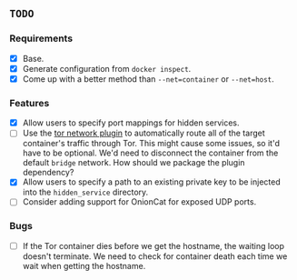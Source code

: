 ## `TODO` ##

### Requirements ###

* [x] Base.
* [x] Generate configuration from `docker inspect`.
* [x] Come up with a better method than `--net=container` or `--net=host`.

### Features ###

* [x] Allow users to specify port mappings for hidden services.
* [ ] Use the [tor network plugin][tor-network] to automatically route all of the
      target container's traffic through Tor. This might cause some issues, so it'd
      have to be optional. We'd need to disconnect the container from the default
      `bridge` network. How should we package the plugin dependency?
* [x] Allow users to specify a path to an existing private key to be injected
      into the `hidden_service` directory.
* [ ] Consider adding support for OnionCat for exposed UDP ports.

[tor-network]: https://github.com/jfrazelle/onion

### Bugs ###

* [ ] If the Tor container dies before we get the hostname, the waiting loop
      doesn't terminate. We need to check for container death each time we wait
      when getting the hostname.

